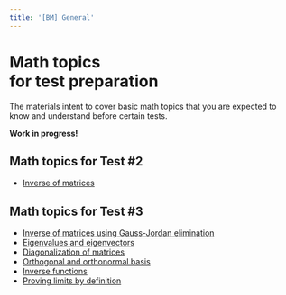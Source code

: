 ```yaml
---
title: '[BM] General'
---
```


# Math topics<br>for test preparation

The materials intent to cover basic math topics that you are expected to know and understand before certain tests.

**Work in progress!**

## Math topics for Test #2

- [Inverse of matrices](/materials/basicmath/inverse-mx.md)

## Math topics for Test #3

- [Inverse of matrices using Gauss-Jordan elimination](/materials/basicmath/inverse-mx-gj.md)
- [Eigenvalues and eigenvectors](/materials/basicmath/eigen.md)
- [Diagonalization of matrices](/materials/basicmath/diagonalization.md)
- [Orthogonal and orthonormal basis](/materials/basicmath/ortho.md)
- [Inverse functions](/materials/basicmath/inverse-fn.md)
- [Proving limits by definition](/materials/basicmath/limits.md)
